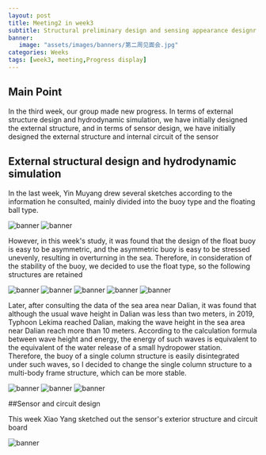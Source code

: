 ```yaml
---
layout: post
title: Meeting2 in week3
subtitle: Structural preliminary design and sensing appearance designr
banner:  
   image: "assets/images/banners/第二周见面会.jpg"
categories: Weeks
tags: [week3, meeting,Progress display]
---
```

## Main Point  

In the third week, our group made new progress. In terms of external structure design and hydrodynamic simulation, we have initially designed the external structure, and in terms of sensor design, we have initially designed the external structure and internal circuit of the sensor





## External structural design and hydrodynamic simulation

In the last week, Yin Muyang drew several sketches according to the information he consulted, mainly divided into the buoy type and the floating ball type.






![banner](/assets/images/banners/图片1.jpg)
![banner](/assets/images/banners/图片2.jpg)

However, in this week's study, it was found that the design of the float buoy is easy to be asymmetric, and the asymmetric buoy is easy to be stressed unevenly, resulting in overturning in the sea. Therefore, in consideration of the stability of the buoy, we decided to use the float type, so the following structures are retained



![banner](/assets/images/banners/1.png)
![banner](/assets/images/banners/2.png)
![banner](/assets/images/banners/3.png)
![banner](/assets/images/banners/4.png)
![banner](/assets/images/banners/5.png)

Later, after consulting the data of the sea area near Dalian, it was found that although the usual wave height in Dalian was less than two meters, in 2019, Typhoon Lekima reached Dalian, making the wave height in the sea area near Dalian reach more than 10 meters. According to the calculation formula between wave height and energy, the energy of such waves is equivalent to the equivalent of the water release of a small hydropower station. Therefore, the buoy of a single column structure is easily disintegrated under such waves, so I decided to change the single column structure to a multi-body frame structure, which can be more stable.



![banner](/assets/images/banners/11.png)
![banner](/assets/images/banners/33.png)
![banner](/assets/images/banners/22.png)






##Sensor and circuit design

This week Xiao Yang sketched out the sensor's exterior structure and circuit board


![banner](/assets/images/banners/44.png)



